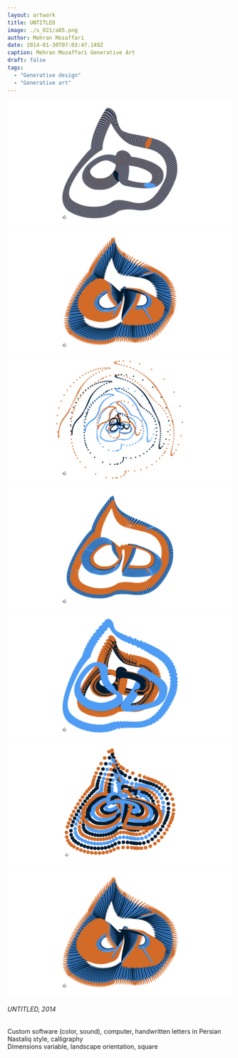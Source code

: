 ```yaml
---
layout: artwork
title: UNTITLED
image: ./s_021/a05.png
author: Mehran Mozaffari
date: 2014-01-30T07:03:47.149Z
caption: Mehran Mozaffari Generative Art
draft: false
tags: 
  - "Generative design"
  - "Generative art"
---
```



![UNTITLED - Mehran Mozaffari Generative Art](./s_021/a02.png)
![UNTITLED - Mehran Mozaffari Generative Art](./s_021/a03.png)
![UNTITLED - Mehran Mozaffari Generative Art](./s_021/a04.png)
![UNTITLED - Mehran Mozaffari Generative Art](./s_021/a05.png) 
![UNTITLED - Mehran Mozaffari Generative Art](./s_021/a06.png)
![UNTITLED - Mehran Mozaffari Generative Art](./s_021/a07.png)
![UNTITLED - Mehran Mozaffari Generative Art](./s_021/a08.png)


###### UNTITLED, 2014
Custom software (color, sound), computer, handwritten letters in Persian Nastaliq style, calligraphy <br>
Dimensions variable, landscape orientation, square